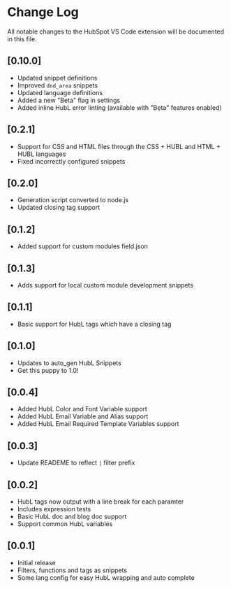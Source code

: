 # Change Log
All notable changes to the HubSpot VS Code extension will be documented in this file.

## [0.10.0]
- Updated snippet definitions
- Improved `dnd_area` snippets
- Updated language definitions
- Added a new "Beta" flag in settings
- Added inline HubL error linting (available with "Beta" features enabled)
## [0.2.1]
- Support for CSS and HTML files through the CSS + HUBL and HTML + HUBL languages
- Fixed incorrectly configured snippets

## [0.2.0]
- Generation script converted to node.js
- Updated closing tag support

## [0.1.2]
- Added support for custom modules field.json

## [0.1.3]
- Adds support for local custom module development snippets

## [0.1.1]
- Basic support for HubL tags which have a closing tag

## [0.1.0]
- Updates to auto_gen HubL Snippets
- Get this puppy to 1.0!

## [0.0.4]
- Added HubL Color and Font Variable support
- Added HubL Email Variable and Alias support
- Added HubL Email Required Template Variables support

## [0.0.3]
- Update READEME to reflect `|` filter prefix

## [0.0.2]
- HubL tags now output with a line break for each paramter
- Includes expression tests
- Basic HubL doc and blog doc support
- Support common HubL variables

## [0.0.1]
- Initial release
- Filters, functions and tags as snippets
- Some lang config for easy HubL wrapping and auto complete
